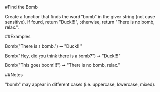 #Find the Bomb

Create a function that finds the word "bomb" in the 
given string (not case sensitive). If found, return 
"Duck!!!", otherwise, return "There is no bomb, relax.".

##Examples

Bomb("There is a bomb.") ➞ "Duck!!!"

Bomb("Hey, did you think there is a bomb?") ➞ "Duck!!!"

Bomb("This goes boom!!!") ➞ "There is no bomb, relax."

##Notes

"bomb" may appear in different cases (i.e. uppercase, lowercase, mixed).